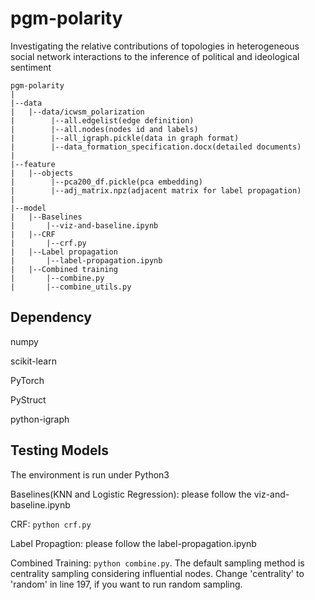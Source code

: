 # pgm-polarity
Investigating the relative contributions of topologies in heterogeneous social network interactions to the inference of political and ideological sentiment

```
pgm-polarity
|
|--data
|   |--data/icwsm_polarization
|        |--all.edgelist(edge definition)
|        |--all.nodes(nodes id and labels)
|        |--all_igraph.pickle(data in graph format)
|        |--data_formation_specification.docx(detailed documents)
|
|--feature
|   |--objects
|        |--pca200_df.pickle(pca embedding)
|        |--adj_matrix.npz(adjacent matrix for label propagation)
|
|--model
|   |--Baselines
|       |--viz-and-baseline.ipynb
|   |--CRF
|       |--crf.py
|   |--Label propagation
|       |--label-propagation.ipynb
|   |--Combined training
|       |--combine.py
|       |--combine_utils.py
```
## Dependency
numpy

scikit-learn

PyTorch

PyStruct

python-igraph

## Testing Models
The environment is run under Python3

Baselines(KNN and Logistic Regression): please follow the viz-and-baseline.ipynb

CRF: ```python crf.py```

Label Propagtion: please follow the label-propagation.ipynb

Combined Training: ```python combine.py```. The default sampling method is centrality sampling considering influential nodes. Change 'centrality' to 'random' in line 197, if you want to run random sampling.
